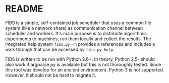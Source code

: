 # README

FIBS is a simple, self-contained job scheduler that uses a common file system (like a network share) as communication channel between scheduler and workers. It's main purpose is to distribute algorithmic experiments to machines, run them locally and collect the results. The integrated help system `fibs.py -h` provides a references and includes a walk through that can be accessed by `fibs.py help`.

FIBS is written to be run with Python 2.6+. In theory, Python 2.5- should also work if argparse.py is available but this is not thoroughly tested. Since this tool was develop for an ancient environment, Python 3 is not supported. However, it should not be hard to migrate it.

